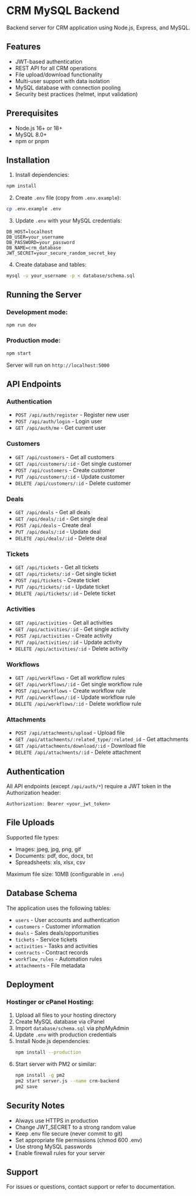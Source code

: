 # CRM MySQL Backend

Backend server for CRM application using Node.js, Express, and MySQL.

## Features

- JWT-based authentication
- REST API for all CRM operations
- File upload/download functionality
- Multi-user support with data isolation
- MySQL database with connection pooling
- Security best practices (helmet, input validation)

## Prerequisites

- Node.js 16+ or 18+
- MySQL 8.0+
- npm or pnpm

## Installation

1. Install dependencies:
```bash
npm install
```

2. Create `.env` file (copy from `.env.example`):
```bash
cp .env.example .env
```

3. Update `.env` with your MySQL credentials:
```env
DB_HOST=localhost
DB_USER=your_username
DB_PASSWORD=your_password
DB_NAME=crm_database
JWT_SECRET=your_secure_random_secret_key
```

4. Create database and tables:
```bash
mysql -u your_username -p < database/schema.sql
```

## Running the Server

### Development mode:
```bash
npm run dev
```

### Production mode:
```bash
npm start
```

Server will run on `http://localhost:5000`

## API Endpoints

### Authentication
- `POST /api/auth/register` - Register new user
- `POST /api/auth/login` - Login user
- `GET /api/auth/me` - Get current user

### Customers
- `GET /api/customers` - Get all customers
- `GET /api/customers/:id` - Get single customer
- `POST /api/customers` - Create customer
- `PUT /api/customers/:id` - Update customer
- `DELETE /api/customers/:id` - Delete customer

### Deals
- `GET /api/deals` - Get all deals
- `GET /api/deals/:id` - Get single deal
- `POST /api/deals` - Create deal
- `PUT /api/deals/:id` - Update deal
- `DELETE /api/deals/:id` - Delete deal

### Tickets
- `GET /api/tickets` - Get all tickets
- `GET /api/tickets/:id` - Get single ticket
- `POST /api/tickets` - Create ticket
- `PUT /api/tickets/:id` - Update ticket
- `DELETE /api/tickets/:id` - Delete ticket

### Activities
- `GET /api/activities` - Get all activities
- `GET /api/activities/:id` - Get single activity
- `POST /api/activities` - Create activity
- `PUT /api/activities/:id` - Update activity
- `DELETE /api/activities/:id` - Delete activity

### Workflows
- `GET /api/workflows` - Get all workflow rules
- `GET /api/workflows/:id` - Get single workflow rule
- `POST /api/workflows` - Create workflow rule
- `PUT /api/workflows/:id` - Update workflow rule
- `DELETE /api/workflows/:id` - Delete workflow rule

### Attachments
- `POST /api/attachments/upload` - Upload file
- `GET /api/attachments/:related_type/:related_id` - Get attachments
- `GET /api/attachments/download/:id` - Download file
- `DELETE /api/attachments/:id` - Delete attachment

## Authentication

All API endpoints (except `/api/auth/*`) require a JWT token in the Authorization header:

```
Authorization: Bearer <your_jwt_token>
```

## File Uploads

Supported file types:
- Images: jpeg, jpg, png, gif
- Documents: pdf, doc, docx, txt
- Spreadsheets: xls, xlsx, csv

Maximum file size: 10MB (configurable in `.env`)

## Database Schema

The application uses the following tables:
- `users` - User accounts and authentication
- `customers` - Customer information
- `deals` - Sales deals/opportunities
- `tickets` - Service tickets
- `activities` - Tasks and activities
- `contracts` - Contract records
- `workflow_rules` - Automation rules
- `attachments` - File metadata

## Deployment

### Hostinger or cPanel Hosting:

1. Upload all files to your hosting directory
2. Create MySQL database via cPanel
3. Import `database/schema.sql` via phpMyAdmin
4. Update `.env` with production credentials
5. Install Node.js dependencies:
   ```bash
   npm install --production
   ```
6. Start server with PM2 or similar:
   ```bash
   npm install -g pm2
   pm2 start server.js --name crm-backend
   pm2 save
   ```

## Security Notes

- Always use HTTPS in production
- Change JWT_SECRET to a strong random value
- Keep .env file secure (never commit to git)
- Set appropriate file permissions (chmod 600 .env)
- Use strong MySQL passwords
- Enable firewall rules for your server

## Support

For issues or questions, contact support or refer to documentation.
